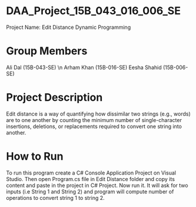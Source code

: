 # DAA_Project_15B_043_016_006_SE
Project Name: Edit Distance Dynamic Programming

# Group Members
Ali Dal (15B-043-SE) \n
Arham Khan (15B-016-SE)
Eesha Shahid (15B-006-SE)

# Project Description
Edit distance is a way of quantifying how dissimilar two strings (e.g., words) are to one another by counting the minimum number of single-character insertions, deletions, or replacements required to convert one string into another.

# How to Run
To run this program create a C# Console Application Project on Visual Studio. Then open Program.cs file in Edit Distance folder and copy its content and paste in the project in C# Project. Now run it. It will ask for two inputs (i.e String 1 and String 2) and program will compute number of operations to convert string 1 to string 2.
